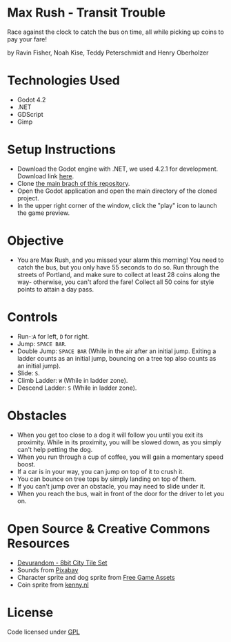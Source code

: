 # Max Rush - Transit Trouble

Race against the clock to catch the bus on time, all while picking up coins to pay your fare!

by Ravin Fisher, Noah Kise, Teddy Peterschmidt and Henry Oberholzer


# Technologies Used
- Godot 4.2
- .NET
- GDScript
- Gimp

# Setup Instructions

* Download the Godot engine with .NET, we used 4.2.1 for development. Download link [here](https://godotengine.org/download/).
* Clone [the main brach of this repository](https://github.com/NoahKise/Max_Rush).
* Open the Godot application and open the main directory of the cloned project.
* In the upper right corner of the window, click the "play" icon to launch the game preview.

# Objective

* You are Max Rush, and you missed your alarm this morning! You need to catch the bus, but you only have 55 seconds to do so. Run through the streets of Portland, and make sure to collect at least 28 coins along the way- otherwise, you can't aford the fare! Collect all 50 coins for style points to attain a day pass.

# Controls

* Run-:`A` for left, `D` for right.
* Jump: `SPACE BAR`.
* Double Jump: `SPACE BAR` (While in the air after an initial jump. Exiting a ladder counts as an initial jump, bouncing on a tree top also counts as an initial jump).
* Slide: `S`.
* Climb Ladder: `W` (While in ladder zone).
* Descend Ladder: `S` (While in ladder zone).

# Obstacles

* When you get too close to a dog it will follow you until you exit its proximity. While in its proximity, you will be slowed down, as you simply can't help petting the dog.
* When you run through a cup of coffee, you will gain a momentary speed boost.
* If a car is in your way, you can jump on top of it to crush it.
* You can bounce on tree tops by simply landing on top of them.
* If you can't jump over an obstacle, you may need to slide under it.
* When you reach the bus, wait in front of the door for the driver to let you on.

# Open Source & Creative Commons Resources

* [Devurandom - 8bit City Tile Set](https://opengameart.org/content/8-bit-city-tile-set)
* Sounds from [Pixabay](https://pixabay.com/)
* Character sprite and dog sprite from [Free Game Assets](https://free-game-assets.itch.io/free-3-cyberpunk-sprites-pixel-art)
* Coin sprite from [kenny.nl](https://www.kenney.nl/)

# License

Code licensed under [GPL](LICENSE.txt)